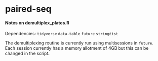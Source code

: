 # paired-seq

#### Notes on demultiplex_plates.R
Dependencies:
`tidyverse`
`data.table`
`future`
`stringdist`

The demultiplexing routine is currently run using multisessions in `future`.
Each session currently has a memory allotment of 4GB but this can be changed in the script.
